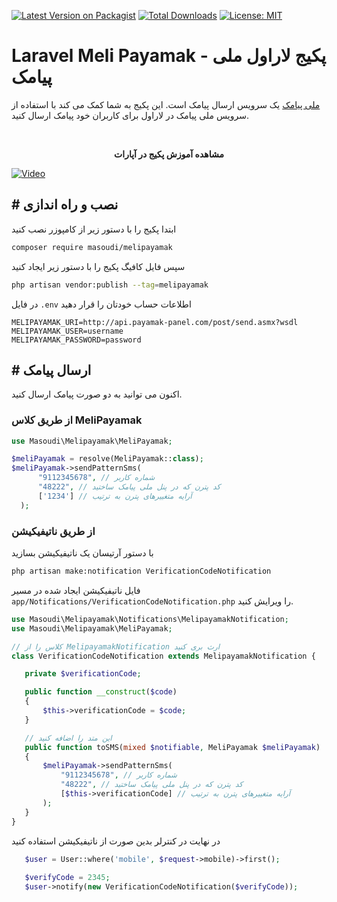 [![Latest Version on Packagist](https://img.shields.io/packagist/v/masoudi/melipayamak.svg?style=flat)](https://packagist.org/packages/masoudi/melipayamak)
[![Total Downloads](https://img.shields.io/packagist/dt/masoudi/melipayamak.svg?style=flat)](https://packagist.org/packages/masoudi/melipayamak)
[![License: MIT](https://img.shields.io/badge/License-MIT-blue.svg?style=flat)](https://opensource.org/licenses/MIT)

# Laravel Meli Payamak - پکیج لاراول ملی پیامک

[ملی پیامک](https://www.melipayamak.com) یک سرویس ارسال پیامک است. این پکیج به شما کمک می کند با استفاده از سرویس ملی
پیامک در لاراول برای کاربران خود پیامک ارسال کنید.

<br>

<p align="center" style="font-weight: bold">مشاهده آموزش پکیج در آپارات</p>

[![Video](https://github.com/rezamasoudi/laravel-melipayamak/assets/109284641/b1e9bd56-e97d-4c50-a52c-b1a786f797d8)](https://www.aparat.com/v/Kljys)

## \# نصب و راه اندازی

ابتدا پکیج را با دستور زیر از کامپوزر نصب کنید

```bash
composer require masoudi/melipayamak
```

سپس فایل کافیگ پکیج را با دستور زیر ایجاد کنید

```bash
php artisan vendor:publish --tag=melipayamak 
```

در فایل `.env` اطلاعات حساب خودتان را قرار دهید

```dotenv
MELIPAYAMAK_URI=http://api.payamak-panel.com/post/send.asmx?wsdl
MELIPAYAMAK_USER=username
MELIPAYAMAK_PASSWORD=password
```

## \# ارسال پیامک

اکنون می توانید به دو صورت پیامک ارسال کنید.

### از طریق کلاس MeliPayamak

```php
use Masoudi\Melipayamak\MeliPayamak;

$meliPayamak = resolve(MeliPayamak::class);
$meliPayamak->sendPatternSms(
      "9112345678", // شماره کاربر
      "48222", // کد پترن که در پنل ملی پیامک ساختید
      ['1234'] // آرایه متغییرهای پترن به ترتیب
  );

```

### از طریق ناتیفیکیشن

با دستور آرتیسان یک ناتیفیکیشن بسازید

```bash
php artisan make:notification VerificationCodeNotification
```

فایل ناتیفیکیشن ایجاد شده در مسیر `app/Notifications/VerificationCodeNotification.php` را ویرایش کنید.

 ```php
use Masoudi\Melipayamak\Notifications\MelipayamakNotification;
use Masoudi\Melipayamak\MeliPayamak;

// کلاس را از MelipayamakNotification ارث بری کنید
 class VerificationCodeNotification extends MelipayamakNotification {

    private $verificationCode;

    public function __construct($code)
    {
        $this->verificationCode = $code;
    }

    // این متد را اضافه کنید
    public function toSMS(mixed $notifiable, MeliPayamak $meliPayamak)
    {
        $meliPayamak->sendPatternSms(
            "9112345678", // شماره کاربر
            "48222", // کد پترن که در پنل ملی پیامک ساختید
            [$this->verificationCode] // آرایه متغییرهای پترن به ترتیب
        );
    }
 }
 ```

در نهایت در کنترلر بدین صورت از ناتیفیکیشن استفاده کنید

 ```php
    $user = User::where('mobile', $request->mobile)->first();
    
    $verifyCode = 2345;
    $user->notify(new VerificationCodeNotification($verifyCode));
 ```